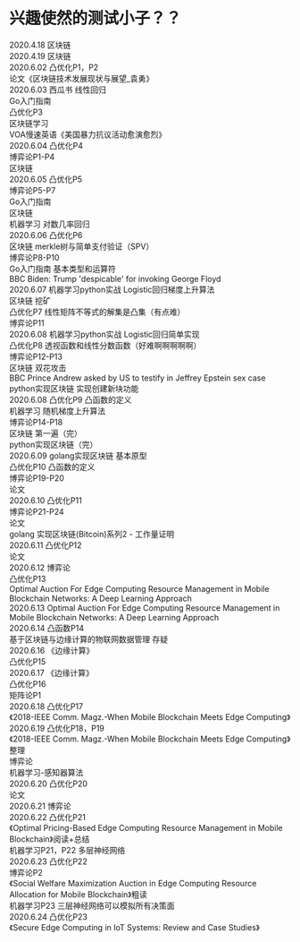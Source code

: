 # 兴趣使然的测试小子？？
2020.4.18   区块链  
2020.4.19   区块链  
2020.6.02   凸优化P1，P2  
            论文《区块链技术发展现状与展望_袁勇》  
2020.6.03   西瓜书 线性回归  
            Go入门指南  
            凸优化P3  
            区块链学习  
            VOA慢速英语《美国暴力抗议活动愈演愈烈》  
2020.6.04   凸优化P4  
            博弈论P1-P4  
            区块链  
2020.6.05   凸优化P5  
            博弈论P5-P7  
            Go入门指南  
            区块链  
            机器学习 对数几率回归  
2020.6.06   凸优化P6  
            区块链  merkle树与简单支付验证（SPV）  
            博弈论P8-P10  
            Go入门指南  基本类型和运算符  
            BBC Biden: Trump 'despicable' for invoking George Floyd  
2020.6.07   机器学习python实战  Logistic回归梯度上升算法  
            区块链 挖矿  
            凸优化P7 线性矩阵不等式的解集是凸集（有点难）  
            博弈论P11  
2020.6.08   机器学习python实战  Logistic回归简单实现  
            凸优化P8 透视函数和线性分数函数（好难啊啊啊啊啊）  
            博弈论P12-P13  
            区块链  双花攻击  
            BBC Prince Andrew asked by US to testify in Jeffrey Epstein sex case  
            python实现区块链    实现创建新块功能  
2020.6.08   凸优化P9    凸函数的定义  
            机器学习    随机梯度上升算法  
            博弈论P14-P18  
            区块链  第一遍（完）  
            python实现区块链（完）  
2020.6.09   golang实现区块链    基本原型  
            凸优化P10   凸函数的定义  
            博弈论P19-P20  
            论文  
2020.6.10   凸优化P11  
            博弈论P21-P24  
            论文  
            golang 实现区块链(Bitcoin)系列2 - 工作量证明  
2020.6.11   凸优化P12  
            论文  
2020.6.12   博弈论  
            凸优化P13  
            Optimal Auction For Edge Computing Resource Management in Mobile Blockchain Networks: A Deep Learning Approach  
2020.6.13   Optimal Auction For Edge Computing Resource Management in Mobile Blockchain Networks: A Deep Learning Approach  
2020.6.14   凸函数P14  
            基于区块链与边缘计算的物联网数据管理 存疑  
2020.6.16   《边缘计算》          
            凸优化P15  
2020.6.17   《边缘计算》       
            凸优化P16  
            矩阵论P1  
2020.6.18   凸优化P17  
            《2018-IEEE Comm. Magz.-When Mobile Blockchain Meets Edge Computing》  
2020.6.19   凸优化P18，P19  
            《2018-IEEE Comm. Magz.-When Mobile Blockchain Meets Edge Computing》整理  
            博弈论  
            机器学习-感知器算法  
2020.6.20   凸优化P20  
            论文  
2020.6.21   博弈论  
2020.6.22   凸优化P21  
            《Optimal Pricing-Based Edge Computing Resource Management in Mobile Blockchain》阅读+总结  
            机器学习P21，P22 多层神经网络    
2020.6.23   凸优化P22  
            博弈论P2  
            《Social Welfare Maximization Auction in Edge Computing Resource Allocation for Mobile Blockchain》粗读  
            机器学习P23 三层神经网络可以模拟所有决策面  
2020.6.24   凸优化P23  
            《Secure Edge Computing in IoT Systems: Review and Case Studies》  

